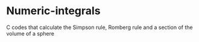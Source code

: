 # Numeric-integrals
C codes that calculate the Simpson rule, Romberg rule and a section of the volume of a sphere
